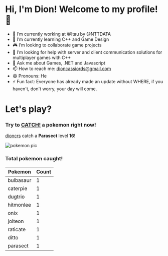 # Hi, I'm Dion! Welcome to my profile!👋

- :bank: I’m currently working at @Itau by @NTTDATA
- :rocket: I’m currently learning C++ and Game Design
- :video_game: I’m looking to collaborate game projects
- :satellite: I’m looking for help with server and client communication solutions for multiplayer games with C++
- 💬 Ask me about Games, .NET and Javascript
- 📫 How to reach me: dioncassiords@gmail.com
- 😄 Pronouns: He
- ⚡ Fun fact: Everyone has already made an update without WHERE, if you haven't, don't worry, your day will come.

# Let's play?

### Try to [CATCH!](https://github.com/dioncrs/dioncrs/issues/new?title=Catch+a+Pokemon&body=Just+click+%27Submit+new+issue%27+and+catch+a+pokemon.) a pokemon right now!
[dioncrs](https://www.github.com/dioncrs) catch a **Parasect** level **16**!

![pokemon pic](https://assets.pokemon.com/assets/cms2/img/pokedex/full/047.png)
### Total pokemon caught!
|Pokemon|Count|
|-|-|
|bulbasaur |1
|caterpie|1
|dugtrio|1
|hitmonlee|1
|onix|1
|jolteon|1
|raticate|1
|ditto|1
|parasect|1
